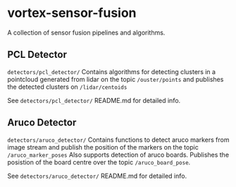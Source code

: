 # vortex-sensor-fusion
A collection of sensor fusion pipelines and algorithms.

## PCL Detector

`detectors/pcl_detector/`
Contains algorithms for detecting clusters in a pointcloud generated from lidar on the topic `/ouster/points` and publishes the detected clusters on `/lidar/centoids`

See `detectors/pcl_detector/` README.md for detailed info.

## Aruco Detector

`detectors/aruco_detector/`
Contains functions to detect aruco markers from image stream and publish the position of the markers on the topic `/aruco_marker_poses`
Also supports detection of aruco boards. Publishes the posistion of the board centre over the topic `/aruco_board_pose`.


See `detectors/aruco_detector/` README.md for detailed info.